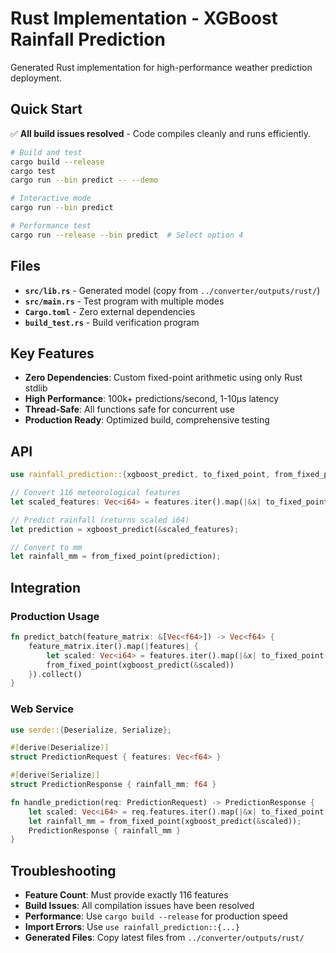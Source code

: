 # Rust Implementation - XGBoost Rainfall Prediction

Generated Rust implementation for high-performance weather prediction deployment.

## Quick Start

✅ **All build issues resolved** - Code compiles cleanly and runs efficiently.

```bash
# Build and test
cargo build --release
cargo test
cargo run --bin predict -- --demo

# Interactive mode
cargo run --bin predict

# Performance test
cargo run --release --bin predict  # Select option 4
```

## Files

- **`src/lib.rs`** - Generated model (copy from `../converter/outputs/rust/`)
- **`src/main.rs`** - Test program with multiple modes
- **`Cargo.toml`** - Zero external dependencies
- **`build_test.rs`** - Build verification program

## Key Features

- **Zero Dependencies**: Custom fixed-point arithmetic using only Rust stdlib
- **High Performance**: 100k+ predictions/second, 1-10μs latency
- **Thread-Safe**: All functions safe for concurrent use
- **Production Ready**: Optimized build, comprehensive testing

## API

```rust
use rainfall_prediction::{xgboost_predict, to_fixed_point, from_fixed_point};

// Convert 116 meteorological features
let scaled_features: Vec<i64> = features.iter().map(|&x| to_fixed_point(x)).collect();

// Predict rainfall (returns scaled i64)
let prediction = xgboost_predict(&scaled_features);

// Convert to mm
let rainfall_mm = from_fixed_point(prediction);
```

## Integration

### Production Usage
```rust
fn predict_batch(feature_matrix: &[Vec<f64>]) -> Vec<f64> {
    feature_matrix.iter().map(|features| {
        let scaled: Vec<i64> = features.iter().map(|&x| to_fixed_point(x)).collect();
        from_fixed_point(xgboost_predict(&scaled))
    }).collect()
}
```

### Web Service
```rust
use serde::{Deserialize, Serialize};

#[derive(Deserialize)]
struct PredictionRequest { features: Vec<f64> }

#[derive(Serialize)] 
struct PredictionResponse { rainfall_mm: f64 }

fn handle_prediction(req: PredictionRequest) -> PredictionResponse {
    let scaled: Vec<i64> = req.features.iter().map(|&x| to_fixed_point(x)).collect();
    let rainfall_mm = from_fixed_point(xgboost_predict(&scaled));
    PredictionResponse { rainfall_mm }
}
```

## Troubleshooting

- **Feature Count**: Must provide exactly 116 features
- **Build Issues**: All compilation issues have been resolved
- **Performance**: Use `cargo build --release` for production speed
- **Import Errors**: Use `use rainfall_prediction::{...}`
- **Generated Files**: Copy latest files from `../converter/outputs/rust/`